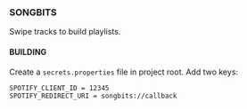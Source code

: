 ### SONGBITS

Swipe tracks to build playlists. 

#### BUILDING

Create a `secrets.properties` file in project root. Add two keys:
```
SPOTIFY_CLIENT_ID = 12345 
SPOTIFY_REDIRECT_URI = songbits://callback
```